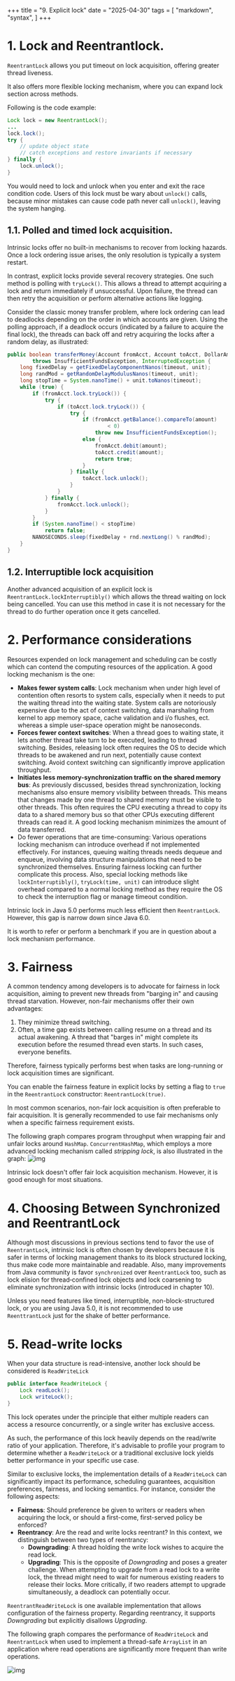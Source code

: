 +++
title = "9. Explicit lock"
date = "2025-04-30"
tags = [
    "markdown",
    "syntax",
]
+++

# 1. Lock and Reentrantlock.
`ReentrantLock` allows you put timeout on lock acquisition, offering greater thread liveness.

It also offers more flexible locking mechanism, where you can expand lock section across methods.

Following is the code example:
```java {linenos=table}
Lock lock = new ReentrantLock();
...
lock.lock();
try {
    // update object state
    // catch exceptions and restore invariants if necessary
} finally {
    lock.unlock();
}
```

You would need to lock and unlock when you enter and exit the race condition code. Users of this lock
must be wary about `unlock()` calls, because minor mistakes can cause code path never call `unlock()`, 
leaving the system hanging.

## 1.1. Polled and timed lock acquisition.
Intrinsic locks offer no built-in mechanisms to recover from locking hazards. Once a lock ordering issue arises, 
the only resolution is typically a system restart.

In contrast, explicit locks provide several recovery strategies. One such method is polling with `tryLock()`. This allows a thread to 
attempt acquiring a lock and return immediately if unsuccessful. Upon failure, the thread can then retry the acquisition or perform alternative actions like logging.

Consider the classic money transfer problem, where lock ordering can lead to deadlocks depending on the order in which accounts are given. Using the polling approach, 
if a deadlock occurs (indicated by a failure to acquire the final lock), the threads can back off and retry acquiring the locks after
a random delay, as illustrated:

```java {linenos=table}
public boolean transferMoney(Account fromAcct, Account toAcct, DollarAmount amount, long timeout, TimeUnit unit)
        throws InsufficientFundsException, InterruptedException {
    long fixedDelay = getFixedDelayComponentNanos(timeout, unit);
    long randMod = getRandomDelayModulusNanos(timeout, unit);
    long stopTime = System.nanoTime() + unit.toNanos(timeout);
    while (true) {
        if (fromAcct.lock.tryLock()) {
            try {
                if (toAcct.lock.tryLock()) {
                    try {
                        if (fromAcct.getBalance().compareTo(amount)
                                < 0)
                            throw new InsufficientFundsException();
                        else {
                            fromAcct.debit(amount);
                            toAcct.credit(amount);
                            return true;
                        }
                    } finally {
                        toAcct.lock.unlock();
                    }
                }
            } finally {
                fromAcct.lock.unlock();
            }
        }
        if (System.nanoTime() < stopTime)
            return false;
        NANOSECONDS.sleep(fixedDelay + rnd.nextLong() % randMod);
    }
}
```

## 1.2. Interruptible lock acquisition
Another advanced acquisition of an explicit lock is `ReentrantLock.lockInterruptibly()` which allows the thread waiting on lock being cancelled. You can use this 
method in case it is not necessary for the thread to do further operation once it gets cancelled.

# 2. Performance considerations
Resources expended on lock management and scheduling can be costly which can contend the computing resources of the application. A good locking mechanism is the one:
+ **Makes fewer system calls**: Lock mechanism when under high level of contention often resorts to system calls, especially when it needs to put the waiting thread into
the waiting state. System calls are notoriously expensive due to the act of context switching, data marshaling from kernel to app memory space, 
cache validation and i/o flushes, ect.  whereas a simple user-space operation might be nanoseconds.
+ **Forces fewer context switches**: When a thread goes to waiting state, it lets another thread take turn to be executed, leading to thread switching. Besides, releasing 
lock often requires the OS to decide which threads to be awakened and run next, potentially cause context switching. Avoid context switching can significantly improve
application throughput.
+ **Initiates less memory-synchronization traffic on the shared memory bus**: As previously discussed, besides thread synchronization, locking mechanisms also 
ensure memory visibility between threads. This means that changes made by one thread to shared memory must be visible to other threads. This often requires the 
CPU executing a thread to copy its data to a shared memory bus so that other CPUs executing different threads can read it. A good locking mechanism minimizes 
the amount of data transferred.
+ Do fewer operations that are time-consuming: Various operations locking mechanism can introduce overhead if not implemented effectively. For instances, queuing
waiting threads needs dequeue and enqueue, involving data structure manipulations that need to be synchronized themselves. Ensuring fairness locking can further
complicate this process. Also, special locking methods like `lockInterruptibly()`, `tryLock(time, unit)` can introduce slight overhead compared to a normal locking method as they require the OS 
to check the interruption flag or manage timeout condition.

Intrinsic lock in Java 5.0 performs much less efficient then `ReentrantLock`. However, this gap is narrow down since Java 6.0. 

It is worth to refer or perform a benchmark if you are in question about a lock mechanism performance.
# 3. Fairness
A common tendency among developers is to advocate for fairness in lock acquisition, aiming to prevent new threads from "barging in" and causing thread starvation.
However, non-fair mechanisms offer their own advantages:
1. They minimize thread switching.
2. Often, a time gap exists between calling resume on a thread and its actual awakening. A thread that "barges in" might complete its execution before the resumed thread even starts.
In such cases, everyone benefits.

Therefore, fairness typically performs best when tasks are long-running or lock acquisition times are significant.

You can enable the fairness feature in explicit locks by setting a flag to `true` in the `ReentrantLock` constructor: `ReentrantLock(true)`.

In most common scenarios, non-fair lock acquisition is often preferable to fair acquisition. It is generally recommended to use fair mechanisms only when a 
specific fairness requirement exists. 

The following graph compares program throughput when wrapping fair and unfair locks around `HashMap`. `ConcurrentHashMap`, which employs a more advanced locking 
mechanism called *stripping lock*, is also illustrated in the graph:
![img](/my_site/lock_fairness_comparison.png)

Intrinsic lock doesn't offer fair lock acquisition mechanism. However, it is good enough for most situations.

# 4. Choosing Between Synchronized and ReentrantLock
Although most discussions in previous sections tend to favor the use of `ReentrantLock`, intrinsic lock is often chosen by developers
because it is safer in terms of locking management thanks to its block structured locking, thus make code more maintainable and readable. 
Also, many improvements from Java community is favor `synchronized` over `ReentrantLock` too, such as lock elision for 
thread‐confined lock objects and lock coarsening to eliminate synchronization with intrinsic locks (introduced in chapter 10).

Unless you need features like timed, interruptible, non-block-structured lock, or you are using Java 5.0, it is not recommended to 
use `ReenttrantLock` just for the shake of better performance.

# 5. Read-write locks
When your data structure is read-intensive, another lock should be considered is `ReadWriteLick`

```java
public interface ReadWriteLock {
    Lock readLock();
    Lock writeLock();
}
```

This lock operates under the principle that either multiple readers can access a resource concurrently, or a single writer has exclusive access.

As such, the performance of this lock heavily depends on the read/write ratio of your application. Therefore, it's advisable to profile 
your program to determine whether a `ReadWriteLock` or a traditional exclusive lock yields better performance in your specific use case.

Similar to exclusive locks, the implementation details of a `ReadWriteLock` can significantly impact its performance, 
scheduling guarantees, acquisition preferences, fairness, and locking semantics. For instance, consider the following aspects:

+ **Fairness**: Should preference be given to writers or readers when acquiring the lock, or should a first-come, first-served policy be enforced?
+ **Reentrancy**: Are the read and write locks reentrant? In this context, we distinguish between two types of reentrancy:
    + **Downgrading**: A thread holding the write lock wishes to acquire the read lock.
    + **Upgrading**: This is the opposite of *Downgrading* and poses a greater challenge. When attempting to upgrade from a read lock to 
    a write lock, the thread might need to wait for numerous existing readers to release their locks. More critically, if two 
    readers attempt to upgrade simultaneously, a deadlock can potentially occur.

`ReentrantReadWriteLock` is one available implementation that allows configuration of the fairness property. Regarding reentrancy, 
it supports *Downgrading* but explicitly disallows *Upgrading*.

The following graph compares the performance of `ReadWriteLock` and `ReentrantLock` when used to implement a thread-safe `ArrayList` 
in an application where read operations are significantly more frequent than write operations.

![img](/my_site/java_array_read_write_lock_performance.png)
